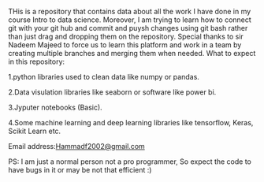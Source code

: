 THis is a repository that contains data about all the work I have done in my course Intro to data science.
Moreover, I am trying to learn how to connect git with your git hub and commit and puysh changes using git bash rather than just drag and dropping them on the repository.
Special thanks to sir Nadeem Majeed to force us to learn this platform and work in a team by creating multiple branches and merging them when needed.
What to expect in this repository:

1.python libraries used to clean data like numpy or pandas.

2.Data visulation libraries like seaborn or software like power bi.

3.Jyputer notebooks (Basic).

4.Some machine learning and deep learning libraries like tensorflow, Keras, Scikit Learn etc.

Email address:Hammadf2002@gmail.com

PS: I am just a normal person not a pro programmer, So expect the code to have bugs in it or may be not that efficient :)

